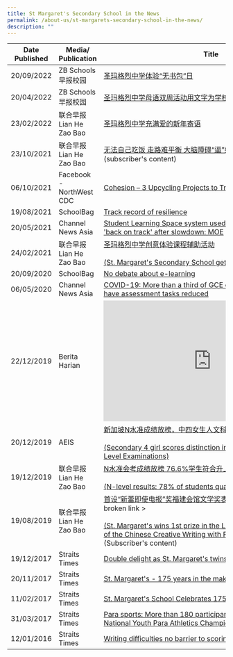 ```yaml
---
title: St Margaret's Secondary School in the News
permalink: /about-us/st-margarets-secondary-school-in-the-news/
description: ""
---
```

<table>
<thead>
  <tr>
    <th>Date Published</th>
    <th>Media/ Publication</th>
    <th>Title </th>
  </tr>
</thead>
<tbody>
  <tr>
    <td>20/09/2022 </td>
    <td>ZB Schools早报校园</td>
    <td><a href="https://www.zbschools.sg/news/school/stories-23575">圣玛格烈中学体验“无书包”日</a>  </td>
  </tr>
  <tr>
    <td>20/04/2022</td>
    <td>ZB Schools<br>早报校园<br></td>
    <td><a href="https://www.zbschools.sg/news/school/stories-22002">圣玛格烈中学母语双周活动用文字为学校庆生 </a></td>
  </tr>
  <tr>
    <td>23/02/2022</td>
    <td>联合早报Lian He Zao Bao </td>
    <td><a href="https://www.zbschools.sg/news/school/stories-21324">圣玛格烈中学充满爱的新年寄语</a><a href="https://www.zbschools.sg/news/school/stories-21324"> </a><br></td>
  </tr>
  <tr>
    <td>23/10/2021</td>
    <td>联合早报<br>Lian He Zao Bao  </td>
    <td><a href="https://www.zaobao.com.sg/news/singapore/story20211023-1206134">无法自己吃饭 走路难平衡 大脑障碍“逼”她夺冠 </a><br>(subscriber's content)</td>
  </tr>
  <tr>
    <td>06/10/2021 </td>
    <td>Facebook - NorthWest CDC  </td>
    <td><a href="https://m.facebook.com/story.php?story_fbid=229676342531075&id=100064661320759&sfnsn=mo">Cohesion – 3 Upcycling Projects to Try </a></td>
  </tr>
  <tr>
    <td>19/08/2021</td>
    <td>SchoolBag</td>
    <td><a href="https://www.schoolbag.edu.sg/story/track-record-of-resilience">Track record of resilience</a>  </td>
  </tr>
  <tr>
    <td>20/05/2021</td>
    <td>Channel News Asia</td>
    <td><a href="https://www.channelnewsasia.com/news/singapore/moe-student-learning-space-down-online-home-based-learning-14838502">Student Learning Space system used for home-based learning 'back on track' after slowdown: MOE</a></td>
  </tr>
  <tr>
    <td>24/02/2021<br></td>
    <td>联合早报<br>Lian He Zao Bao </td>
    <td><a href="https://zbschools.sg/ink/studentsubmission/stories-17822">圣玛格烈中学创意体验课程辅助活动</a> <br><br><a href="https://zbschools.sg/ink/studentsubmission/stories-17822">(St. Margaret's Secondary School gets creative with its CCA Fair)</a> </td>
  </tr>
  <tr>
    <td>20/09/2020</td>
    <td>SchoolBag</td>
    <td><a href="https://www.schoolbag.edu.sg/story/no-debate-about-e-learning">No debate about e-learning</a></td>
  </tr>
  <tr>
    <td>06/05/2020</td>
    <td>Channel News Asia</td>
    <td><a href="https://www.channelnewsasia.com/news/singapore/covid-19-gce-coursework-subjects-assessment-tasks-reduced-12704934">COVID-19: More than a third of GCE coursework subjects to have assessment tasks reduced</a> </td>
  </tr>
  <tr>
    <td>22/12/2019</td>
    <td>Berita Harian</td>
    <td><iframe width="495" height="278" src="https://www.youtube.com/embed/NaI7vRgHuVI" title="Afiqah - 2019 GCE N Level News Clip (Berita Harian)" frameborder="0" allow="accelerometer; autoplay; clipboard-write; encrypted-media; gyroscope; picture-in-picture" allowfullscreen></iframe></td>
  </tr>
  <tr>
    <td>20/12/2019  </td>
    <td>AEIS </td>
    <td><a href="http://www.iaeis.com/media_centre/show/14290.html">新加坡N水准成绩放榜，中四女生人文科取得特优佳绩</a><br><br><a href="http://www.iaeis.com/media_centre/show/14290.html">(Secondary 4 girl scores distinction in Humanities at the GCE N-Level Examinations)</a></td>
  </tr>
  <tr>
    <td>19/12/2019</td>
    <td>联合早报<br>Lian He Zao Bao</td>
    <td><a href="https://www.8world.com/news/singapore/article/n-level-results-1004676">N水准会考成绩放榜 76.6%学生符合升上中五资格</a><br><br> <a href="https://www.8world.com/news/singapore/article/n-level-results-1004676">(N-level results: 78% of students qualify for Secondary 5)</a> </td>
  </tr>
  <tr>
    <td>19/08/2019 </td>
    <td>联合早报Lian He Zao Bao </td>
    <td><a href="/about-us/goog-1739958327">首设“新蕾即使电报”奖福建会馆文学奖表扬学生社媒人气作品</a> < broken link > <br><br> <a href="https://www.zaobao.com.sg/news/singapore/story20190819-981999">(St. Margaret's wins 1st prize in the Lower Secondary category of the Chinese Creative Writing with Photograpy contest)</a> (Subscriber's content) </td>
  </tr>
  <tr>
    <td>19/12/2017</td>
    <td>Straits Times </td>
    <td><a href="https://www.straitstimes.com/singapore/double-delight-as-st-margarets-twins-do-equally-well">Double delight as St. Margaret's twins do equally well</a>  </td>
  </tr>
  <tr>
    <td>20/11/2017</td>
    <td>Straits Times</td>
    <td><a href="https://www.straitstimes.com/singapore/education/st-margarets-175-years-in-the-making">St. Margaret's - 175 years in the making</a></td>
  </tr>
  <tr>
    <td>11/02/2017</td>
    <td>Straits Times</td>
    <td><a href="https://www.todayonline.com/singapore/st-margarets-school-celebrates-175th-anniversary">St. Margaret's School Celebrates 175th Anniversary </a></td>
  </tr>
  <tr>
    <td>31/03/2017</td>
    <td>Straits Times</td>
    <td><a href="https://www.straitstimes.com/sport/para-sports-more-than-180-participants-compete-at-the-haw-par-national-youth-para-athletics">Para sports: More than 180 participants compete at the Haw Par National Youth Para Athletics Championships</a></td>
  </tr>
  <tr>
    <td>12/01/2016</td>
    <td>Straits Times</td>
    <td><a href="https://www.straitstimes.com/singapore/writing-difficulties-no-barrier-to-scoring-good-grades">Writing difficulties no barrier to scoring good grades</a></td>
  </tr>
</tbody>
</table>